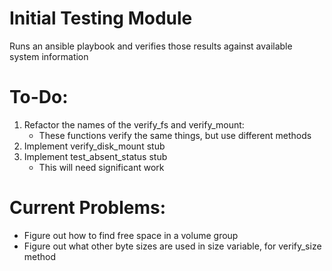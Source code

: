 Initial Testing Module
======

Runs an ansible playbook and verifies those results against available system information

To-Do:
======
1. Refactor the names of the verify_fs and verify_mount:
	- These functions verify the same things, but use different methods
2. Implement verify_disk_mount stub
3. Implement test_absent_status stub
	- This will need significant work 

Current Problems:
=====
- Figure out how to find free space in a volume group
- Figure out what other byte sizes are used in size variable, for verify_size method